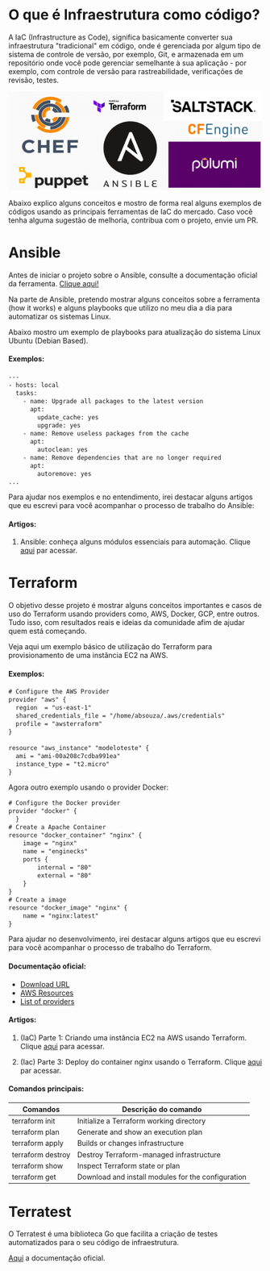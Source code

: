 
# O que é Infraestrutura como código?

A IaC (Infrastructure as Code), significa basicamente converter sua infraestrutura "tradicional" em código, onde é gerenciada por algum tipo de sistema de controle de versão, por exemplo, Git, e armazenada em um repositório onde você pode gerenciar semelhante à sua aplicação - por exemplo, com controle de versão para rastreabilidade, verificações de revisão, testes.

![tools](images/iac2.png)

Abaixo explico alguns conceitos e mostro de forma real alguns exemplos de códigos usando as principais ferramentas de IaC do mercado. Caso você tenha alguma sugestão de melhoria, contribua com o projeto, envie um PR. 


# Ansible

Antes de iniciar o projeto sobre o Ansible, consulte a documentação oficial da ferramenta. [Clique aqui!](https://docs.ansible.com/)

Na parte de Ansible, pretendo mostrar alguns conceitos sobre a ferramenta (how it works) e alguns playbooks que utilizo no meu dia a dia para automatizar os sistemas Linux.

Abaixo mostro um exemplo de playbooks para atualização do sistema Linux Ubuntu (Debian Based).

#### Exemplos:

```
---
- hosts: local
  tasks: 
    - name: Upgrade all packages to the latest version
      apt:  
        update_cache: yes
        upgrade: yes
    - name: Remove useless packages from the cache
      apt:
        autoclean: yes
    - name: Remove dependencies that are no longer required
      apt:
        autoremove: yes
...
```

Para ajudar nos exemplos e no entendimento, irei destacar alguns artigos que eu escrevi para você acompanhar o processo de trabalho do Ansible:

#### Artigos:

1) Ansible: conheça alguns módulos essenciais para automação. Clique [aqui](https://medium.com/@amaurybsouza/modules-ansible-e62b7849b94c) par acessar.

# Terraform

O objetivo desse projeto é mostrar alguns conceitos importantes e casos de uso do Terraform usando providers como, AWS, Docker, GCP, entre outros. Tudo isso, com resultados reais e ideias da comunidade afim de ajudar quem está começando.

Veja aqui um exemplo básico de utilização do Terraform para provisionamento de uma instância EC2 na AWS.

#### Exemplos:

```
# Configure the AWS Provider
provider "aws" {
  region  = "us-east-1"
  shared_credentials_file = "/home/absouza/.aws/credentials"
  profile = "awsterraform"
}

resource "aws_instance" "modeloteste" {
  ami = "ami-00a208c7cdba991ea"
  instance_type = "t2.micro"
}
```

Agora outro exemplo usando o provider Docker:

```
# Configure the Docker provider
provider "docker" {
  }
# Create a Apache Container
resource "docker_container" "nginx" {
    image = "nginx"
    name = "enginecks"
    ports {
        internal = "80"
        external = "80"
    }
}
# Create a image
resource "docker_image" "nginx" {
    name = "nginx:latest"
}
```

Para ajudar no desenvolvimento, irei destacar alguns artigos que eu escrevi para você acompanhar o processo de trabalho do Terraform.

#### Documentação oficial:

- [Download URL](https://www.terraform.io/downloads.html)
- [AWS Resources](https://www.terraform.io/docs/providers/aws/)
- [List of providers](https://www.terraform.io/docs/providers/index.html)


#### Artigos:

1) (IaC) Parte 1: Criando uma instância EC2 na AWS usando Terraform. Clique [aqui](https://medium.com/@amaurybsouza/terraform-e364f5d31570) para acessar.

2) (Iac) Parte 3: Deploy do container nginx usando o Terraform. Clique [aqui](https://medium.com/@amaurybsouza/iac-parte-3-deploy-do-container-nginx-usando-o-terraform-ce26e4400b69) par acessar.


#### Comandos principais:

Comandos         | Descrição do comando
-----------------|-----------------------------------------------
terraform init   |Initialize a Terraform working directory
terraform plan   |Generate and show an execution plan
terraform apply  |Builds or changes infrastructure
terraform destroy|Destroy Terraform-managed infrastructure
terraform show   |Inspect Terraform state or plan
terraform get    |Download and install modules for the configuration
                 
                 
# Terratest

O Terratest é uma biblioteca Go que facilita a criação de testes automatizados para o seu código de infraestrutura.

[Aqui](https://github.com/gruntwork-io/terratest) a documentação oficial.







